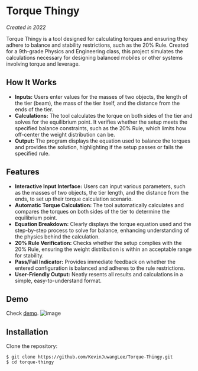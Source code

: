 # Torque Thingy
_Created in 2022_

Torque Thingy is a tool designed for calculating torques and ensuring they adhere to balance and stability restrictions, such as the 20% Rule. Created for a 9th-grade Physics and Engineering class, this project simulates the calculations necessary for designing balanced mobiles or other systems involving torque and leverage.

## How It Works
- **Inputs:** Users enter values for the masses of two objects, the length of the tier (beam), the mass of the tier itself, and the distance from the ends of the tier.
- **Calculations:** The tool calculates the torque on both sides of the tier and solves for the equilibrium point. It verifies whether the setup meets the specified balance constraints, such as the 20% Rule, which limits how off-center the weight distribution can be.
- **Output:** The program displays the equation used to balance the torques and provides the solution, highlighting if the setup passes or fails the specified rule.

## Features
- **Interactive Input Interface:** Users can input various parameters, such as the masses of two objects, the tier length, and the distance from the ends, to set up their torque calculation scenario.
- **Automatic Torque Calculation:** The tool automatically calculates and compares the torques on both sides of the tier to determine the equilibrium point.
- **Equation Breakdown:** Clearly displays the torque equation used and the step-by-step process to solve for balance, enhancing understanding of the physics behind the calculation.
- **20% Rule Verification:** Checks whether the setup complies with the 20% Rule, ensuring the weight distribution is within an acceptable range for stability.
- **Pass/Fail Indicator:** Provides immediate feedback on whether the entered configuration is balanced and adheres to the rule restrictions.
- **User-Friendly Output:** Neatly resents all results and calculations in a simple, easy-to-understand format.

## Demo
Check [demo](https://torque.glitch.me/).
![image](https://github.com/user-attachments/assets/7c08fc33-de05-4c7e-8bc0-74e3ac9d99ca)

## Installation
Clone the repository:
```
$ git clone https://github.com/KevinJuwangLee/Torque-Thingy.git
$ cd torque-thingy
```
